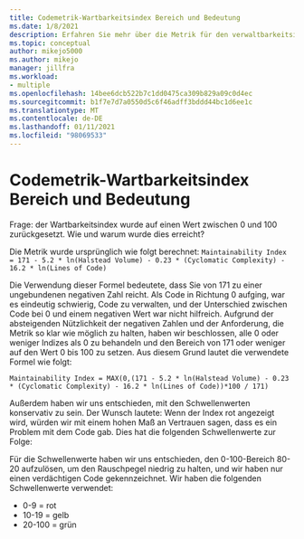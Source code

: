 ```yaml
---
title: Codemetrik-Wartbarkeitsindex Bereich und Bedeutung
ms.date: 1/8/2021
description: Erfahren Sie mehr über die Metrik für den verwaltbarkeitsindex für Codemetriken in Visual Studio.
ms.topic: conceptual
author: mikejo5000
ms.author: mikejo
manager: jillfra
ms.workload:
- multiple
ms.openlocfilehash: 14bee6dcb522b7c1dd0475ca309b829a09c0d4ec
ms.sourcegitcommit: b1f7e7d7a0550d5c6f46adff3bddd44bc1d6ee1c
ms.translationtype: MT
ms.contentlocale: de-DE
ms.lasthandoff: 01/11/2021
ms.locfileid: "98069533"
---
```

# <a name="code-metrics---maintainability-index-range-and-meaning"></a>Codemetrik-Wartbarkeitsindex Bereich und Bedeutung

Frage: der Wartbarkeitsindex wurde auf einen Wert zwischen 0 und 100 zurückgesetzt. Wie und warum wurde dies erreicht?

Die Metrik wurde ursprünglich wie folgt berechnet: `Maintainability Index = 171 - 5.2 * ln(Halstead Volume) - 0.23 * (Cyclomatic Complexity) - 16.2 * ln(Lines of Code)`

Die Verwendung dieser Formel bedeutete, dass Sie von 171 zu einer ungebundenen negativen Zahl reicht.  Als Code in Richtung 0 aufging, war es eindeutig schwierig, Code zu verwalten, und der Unterschied zwischen Code bei 0 und einem negativen Wert war nicht hilfreich.  Aufgrund der absteigenden Nützlichkeit der negativen Zahlen und der Anforderung, die Metrik so klar wie möglich zu halten, haben wir beschlossen, alle 0 oder weniger Indizes als 0 zu behandeln und den Bereich von 171 oder weniger auf den Wert 0 bis 100 zu setzen. Aus diesem Grund lautet die verwendete Formel wie folgt:

   `Maintainability Index = MAX(0,(171 - 5.2 * ln(Halstead Volume) - 0.23 * (Cyclomatic Complexity) - 16.2 * ln(Lines of Code))*100 / 171)`

Außerdem haben wir uns entschieden, mit den Schwellenwerten konservativ zu sein.  Der Wunsch lautete: Wenn der Index rot angezeigt wird, würden wir mit einem hohen Maß an Vertrauen sagen, dass es ein Problem mit dem Code gab.  Dies hat die folgenden Schwellenwerte zur Folge:

Für die Schwellenwerte haben wir uns entschieden, den 0-100-Bereich 80-20 aufzulösen, um den Rauschpegel niedrig zu halten, und wir haben nur einen verdächtigen Code gekennzeichnet. Wir haben die folgenden Schwellenwerte verwendet:

- 0-9 = rot
- 10-19 = gelb
- 20-100 = grün

